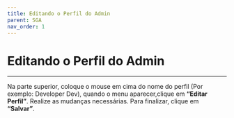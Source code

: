 ```yaml
---
title: Editando o Perfil do Admin
parent: SGA
nav_order: 1
---
```


#  Editando o Perfil do Admin
---

Na parte superior, coloque o mouse em cima do nome do perfil (Por exemplo: Developer Dev), quando o menu aparecer,clique em **“Editar Perfil”**. Realize as mudanças necessárias. Para finalizar, clique em **“Salvar”**.